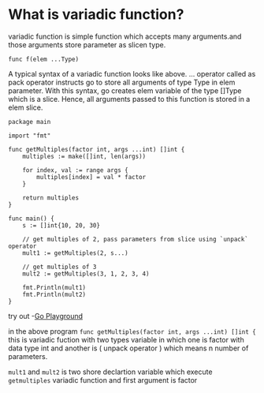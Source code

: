 
# What is variadic function?

variadic function is simple function which accepts many arguments.and those arguments store parameter as slicen type.

```
func f(elem ...Type) 
```

A typical syntax of a variadic function looks like above. ... operator called as pack operator instructs go to store all arguments of type Type in elem parameter. With this syntax, go creates elem variable of the type []Type which is a slice. 
Hence, all arguments passed to this function is stored in a elem slice.


```
package main

import "fmt"

func getMultiples(factor int, args ...int) []int {
	multiples := make([]int, len(args))

	for index, val := range args {
		multiples[index] = val * factor
	}

	return multiples
}

func main() {
	s := []int{10, 20, 30}

	// get multiples of 2, pass parameters from slice using `unpack` operator
	mult1 := getMultiples(2, s...)

	// get multiples of 3
	mult2 := getMultiples(3, 1, 2, 3, 4)

	fmt.Println(mult1)
	fmt.Println(mult2)
}

```
try out -[Go Playground](https://play.golang.org/p/BgU6H9orhrn)

in the above program `func getMultiples(factor int, args ...int) []int {` this is variadic fuction with two types 
variable in which one is factor with data type int and another is ( unpack operator ) which means n number of parameters.

`mult1` and `mult2` is two shore declartion variable which execute `getmultiples` variadic function and first argument is factor 

